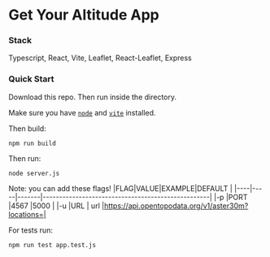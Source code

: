 # Get Your Altitude App

### Stack
Typescript, React, Vite, Leaflet, React-Leaflet, Express 

### Quick Start

Download this repo. Then run inside the directory.

Make sure you have [`node`](https://nodejs.org/en) and [`vite`](https://vitejs.dev/) installed.

Then  build:

```console
npm run build
```

Then run:

```console
node server.js
```

Note: you can add these flags!
|FLAG|VALUE|EXAMPLE|DEFAULT                                            |
|----|-----|-------|---------------------------------------------------|
|-p  |PORT |4567   |5000                                               |
|-u  |URL  | url   |https://api.opentopodata.org/v1/aster30m?locations=|


For tests run:

```console
npm run test app.test.js
```

